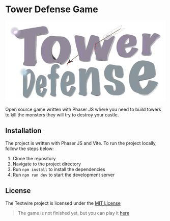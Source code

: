 # Tower Defense Game

![Tower Defense Game](./src/assets/logo.png)

Open source game written with Phaser JS where you need to build towers to kill the monsters they will try to destroy your castle.

## Installation

The project is written with Phaser JS and Vite. To run the project locally, follow the steps below:

1. Clone the repository
1. Navigate to the project directory
1. Run `npm install` to install the dependencies
1. Run `npm run dev` to start the development server

## License

The Textwire project is licensed under the [MIT License](https://github.com/SerhiiChoGames/tower-defense/blob/main/LICENSE)

> The game is not finished yet, but you can play it [here](https://serhiichogames.github.io/tower-defense/)